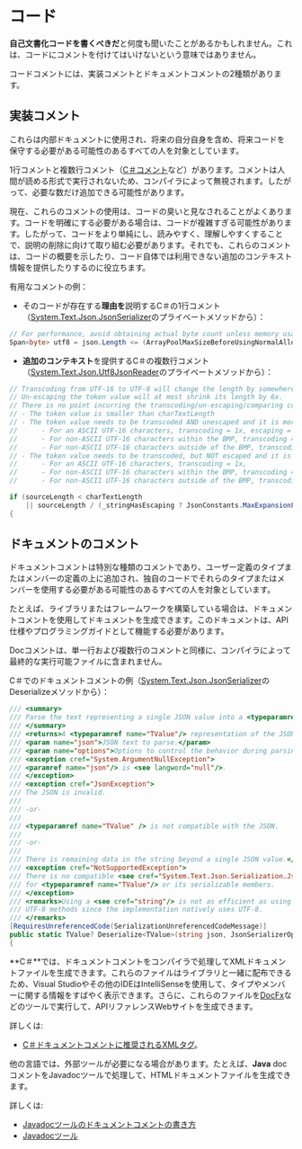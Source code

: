 # コード

**自己文書化コードを書くべきだ**と何度も聞いたことがあるかもしれません。これは、コードにコメントを付けてはいけないという意味ではありません。

コードコメントには、実装コメントとドキュメントコメントの2種類があります。

## 実装コメント

これらは内部ドキュメントに使用され、将来の自分自身を含め、将来コードを保守する必要がある可能性のあるすべての人を対象としています。

1行コメントと複数行コメント（[C＃コメント](https://docs.microsoft.com/en-us/dotnet/csharp/language-reference/language-specification/lexical-structure#comments)など）があります。コメントは人間が読める形式で実行されないため、コンパイラによって無視されます。したがって、必要な数だけ追加できる可能性があります。

現在、これらのコメントの使用は、コードの臭いと見なされることがよくあります。コードを明確にする必要がある場合は、コードが複雑すぎる可能性があります。したがって、コードをより単純にし、読みやすく、理解しやすくすることで、説明の削除に向けて取り組む必要があります。それでも、これらのコメントは、コードの概要を示したり、コード自体では利用できない追加のコンテキスト情報を提供したりするのに役立ちます。

有用なコメントの例：

- そのコードが存在する**理由を**説明するC＃の1行コメント（[System.Text.Json.JsonSerializer](https://github.com/dotnet/runtime/blob/main/src/libraries/System.Text.Json/src/System/Text/Json/Serialization/JsonSerializer.Read.String.cs)のプライベートメソッドから）：

```csharp
// For performance, avoid obtaining actual byte count unless memory usage is higher than the threshold.
Span<byte> utf8 = json.Length <= (ArrayPoolMaxSizeBeforeUsingNormalAlloc / JsonConstants.MaxExpansionFactorWhileTranscoding) ? ...
```

- **追加のコンテキスト**を提供するC＃の複数行コメント（[System.Text.Json.Utf8JsonReader](https://github.com/dotnet/runtime/blob/main/src/libraries/System.Text.Json/src/System/Text/Json/Reader/Utf8JsonReader.cs)のプライベートメソッドから）：

```csharp
// Transcoding from UTF-16 to UTF-8 will change the length by somewhere between 1x and 3x.
// Un-escaping the token value will at most shrink its length by 6x.
// There is no point incurring the transcoding/un-escaping/comparing cost if:
// - The token value is smaller than charTextLength
// - The token value needs to be transcoded AND unescaped and it is more than 6x larger than charTextLength
//      - For an ASCII UTF-16 characters, transcoding = 1x, escaping = 6x => 6x factor
//      - For non-ASCII UTF-16 characters within the BMP, transcoding = 2-3x, but they are represented as a single escaped hex value, \uXXXX => 6x factor
//      - For non-ASCII UTF-16 characters outside of the BMP, transcoding = 4x, but the surrogate pair (2 characters) are represented by 16 bytes \uXXXX\uXXXX => 6x factor
// - The token value needs to be transcoded, but NOT escaped and it is more than 3x larger than charTextLength
//      - For an ASCII UTF-16 characters, transcoding = 1x,
//      - For non-ASCII UTF-16 characters within the BMP, transcoding = 2-3x,
//      - For non-ASCII UTF-16 characters outside of the BMP, transcoding = 2x, (surrogate pairs - 2 characters transcode to 4 UTF-8 bytes)

if (sourceLength < charTextLength
    || sourceLength / (_stringHasEscaping ? JsonConstants.MaxExpansionFactorWhileEscaping : JsonConstants.MaxExpansionFactorWhileTranscoding) > charTextLength)
{
```

## ドキュメントのコメント

ドキュメントコメントは特別な種類のコメントであり、ユーザー定義のタイプまたはメンバーの定義の上に追加され、独自のコードでそれらのタイプまたはメンバーを使用する必要がある可能性のあるすべての人を対象としています。

たとえば、ライブラリまたはフレームワークを構築している場合は、ドキュメントコメントを使用してドキュメントを生成できます。このドキュメントは、API仕様やプログラミングガイドとして機能する必要があります。

Docコメントは、単一行および複数行のコメントと同様に、コンパイラによって最終的な実行可能ファイルに含まれません。

C＃でのドキュメントコメントの例（[System.Text.Json.JsonSerializer](https://github.com/dotnet/runtime/blob/main/src/libraries/System.Text.Json/src/System/Text/Json/Serialization/JsonSerializer.Read.String.cs)のDeserializeメソッドから）：

```csharp
/// <summary>
/// Parse the text representing a single JSON value into a <typeparamref name="TValue"/>.
/// </summary>
/// <returns>A <typeparamref name="TValue"/> representation of the JSON value.</returns>
/// <param name="json">JSON text to parse.</param>
/// <param name="options">Options to control the behavior during parsing.</param>
/// <exception cref="System.ArgumentNullException">
/// <paramref name="json"/> is <see langword="null"/>.
/// </exception>
/// <exception cref="JsonException">
/// The JSON is invalid.
///
/// -or-
///
/// <typeparamref name="TValue" /> is not compatible with the JSON.
///
/// -or-
///
/// There is remaining data in the string beyond a single JSON value.</exception>
/// <exception cref="NotSupportedException">
/// There is no compatible <see cref="System.Text.Json.Serialization.JsonConverter"/>
/// for <typeparamref name="TValue"/> or its serializable members.
/// </exception>
/// <remarks>Using a <see cref="string"/> is not as efficient as using the
/// UTF-8 methods since the implementation natively uses UTF-8.
/// </remarks>
[RequiresUnreferencedCode(SerializationUnreferencedCodeMessage)]
public static TValue? Deserialize<TValue>(string json, JsonSerializerOptions? options = null)
{
```

**C＃**では、ドキュメントコメントをコンパイラで処理してXMLドキュメントファイルを生成できます。これらのファイルはライブラリと一緒に配布できるため、Visual Studioやその他のIDEはIntelliSenseを使用して、タイプやメンバーに関する情報をすばやく表示できます。さらに、これらのファイルを[DocFx](https://dotnet.github.io/docfx/)などのツールで実行して、APIリファレンスWebサイトを生成できます。

詳しくは:

- [C＃ドキュメントコメントに推奨されるXMLタグ](https://docs.microsoft.com/dotnet/csharp/language-reference/xmldoc/recommended-tags)。

他の言語では、外部ツールが必要になる場合があります。たとえば、**Java** docコメントをJavadocツールで処理して、HTMLドキュメントファイルを生成できます。

詳しくは:

- [Javadocツールのドキュメントコメントの書き方](https://www.oracle.com/technical-resources/articles/java/javadoc-tool.html)
- [Javadocツール](https://www.oracle.com/java/technologies/javase/javadoc-tool.html#javadocdocuments)
